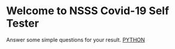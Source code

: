 # Welcome to NSSS Covid-19 Self Tester
Answer some simple questions for your result.
[PYTHON](sohanshanbhag.github.io/CovidTester/app.py)

